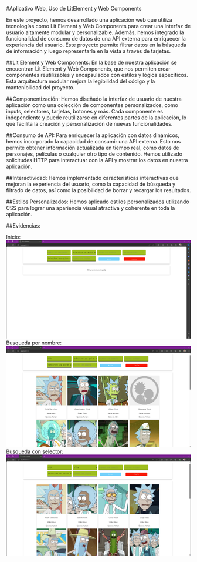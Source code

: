 #Aplicativo Web, Uso de LitElement y Web Components

En este proyecto, hemos desarrollado una aplicación web que utiliza tecnologías como Lit Element y Web Components para crear una interfaz de usuario altamente modular y personalizable. Además, hemos integrado la funcionalidad de consumo de datos de una API externa para enriquecer la experiencia del usuario.
Este proyecto permite filtrar datos en la búsqueda de información y luego representarla en la vista a través de tarjetas.

##Lit Element y Web Components:
 En la base de nuestra aplicación se encuentran Lit Element y Web Components, que nos permiten crear componentes reutilizables y encapsulados con estilos y lógica específicos. Esta arquitectura modular mejora la legibilidad del código y la mantenibilidad del proyecto.

##Componentización: 
Hemos diseñado la interfaz de usuario de nuestra aplicación como una colección de componentes personalizados, como inputs, selectores, tarjetas, botones y más. Cada componente es independiente y puede reutilizarse en diferentes partes de la aplicación, lo que facilita la creación y personalización de nuevas funcionalidades.

##Consumo de API: 
Para enriquecer la aplicación con datos dinámicos, hemos incorporado la capacidad de consumir una API externa. Esto nos permite obtener información actualizada en tiempo real, como datos de personajes, películas o cualquier otro tipo de contenido. Hemos utilizado solicitudes HTTP para interactuar con la API y mostrar los datos en nuestra aplicación.

##Interactividad: 
Hemos implementado características interactivas que mejoran la experiencia del usuario, como la capacidad de búsqueda y filtrado de datos, así como la posibilidad de borrar y recargar los resultados.

##Estilos Personalizados:
 Hemos aplicado estilos personalizados utilizando CSS  para lograr una apariencia visual atractiva y coherente en toda la aplicación.

##Evidencias:

Inicio:
![Alt text](image.png)
Busqueda por nombre:
![Alt text](image-1.png)
Busqueda con selector:
![Alt text](image-2.png)
